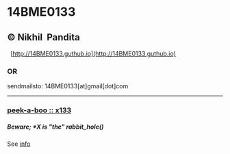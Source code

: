 # 14BME0133
© Nikhil  Pandita
   
   
---
   
[http://14BME0133.guthub.io](http://14BME0133.guthub.io)

### OR

sendmailsto: 14BME0133[at]gmail[dot]com


---

### [peek-a-boo :: x133](/images/screeny_x0x.png.jpeg)

##### Beware; \*X is "the" rabbit_hole()


See [info](/info.md)
